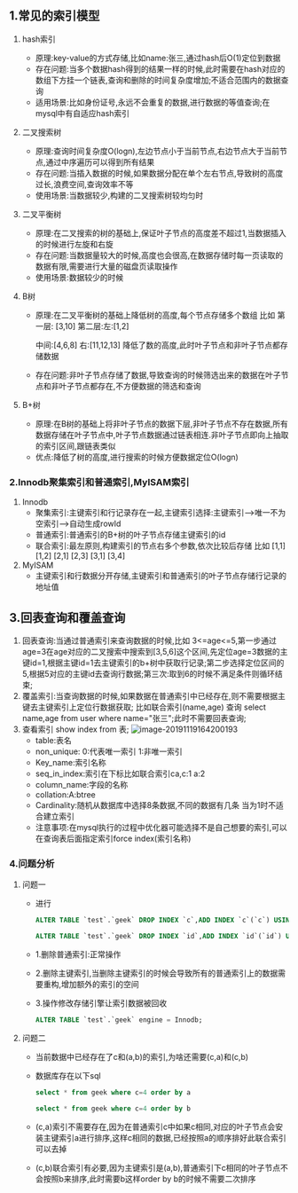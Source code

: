 ## 1.常见的索引模型

1. hash索引

   - 原理:key-value的方式存储,比如name:张三,通过hash后O(1)定位到数据
   - 存在问题:当多个数据hash得到的结果一样的时候,此时需要在hash对应的数组下方挂一个链表,查询和删除的时间复杂度增加;不适合范围内的数据查询
   - 适用场景:比如身份证号,永远不会重复的数据,进行数据的等值查询;在mysql中有自适应hash索引

2. 二叉搜索树

   - 原理:查询时间复杂度O(logn),左边节点小于当前节点,右边节点大于当前节点,通过中序遍历可以得到所有结果
   - 存在问题:当插入数据的时候,如果数据分配在单个左右节点,导致树的高度过长,浪费空间,查询效率不等
   - 使用场景:当数据较少,构建的二叉搜索树较均匀时

3. 二叉平衡树

   - 原理:在二叉搜索的树的基础上,保证叶子节点的高度差不超过1,当数据插入的时候进行左旋和右旋
   - 存在问题:当数据量较大的时候,高度也会很高,在数据存储时每一页读取的数据有限,需要进行大量的磁盘页读取操作
   - 使用场景:数据较少的时候

4. B树

   - 原理:在二叉平衡树的基础上降低树的高度,每个节点存储多个数组  比如 第一层:  [3,10]  第二层:左:[1,2]

     中间:[4,6,8]  右:[11,12,13]  降低了数的高度,此时叶子节点和非叶子节点都存储数据

   - 存在问题:非叶子节点存储了数据,导致查询的时候筛选出来的数据在叶子节点和非叶子节点都存在,不方便数据的筛选和查询

5. B+树

   - 原理:在B树的基础上将非叶子节点的数据下层,非叶子节点不存在数据,所有数据存储在叶子节点中,叶子节点数据通过链表相连.非叶子节点即向上抽取的索引区间,跟链表类似
   - 优点:降低了树的高度,进行搜索的时候方便数据定位O(logn)

### 2.Innodb聚集索引和普通索引,MyISAM索引

1. Innodb
   - 聚集索引:主键索引和行记录存在一起,主键索引选择:主键索引-->唯一不为空索引-->自动生成rowId
   - 普通索引:普通索引的B+树的叶子节点存储主键索引的id
   - 联合索引:最左原则,构建索引的节点右多个参数,依次比较后存储 比如 [1,1] [1,2] [2,1] [2,3] [3,1] [3,4]
2. MyISAM
   - 主键索引和行数据分开存储,主键索引和普通索引的叶子节点存储行记录的地址值

## 3.回表查询和覆盖查询

1. 回表查询:当通过普通索引来查询数据的时候,比如 3<=age<=5,第一步通过age=3在age对应的二叉搜索中搜索到[3,5,6]这个区间,先定位age=3数据的主键id=1,根据主键id=1去主键索引的b+树中获取行记录;第二步选择定位区间的5,根据5对应的主键id去查询行数据;第三次:取到6的时候不满足条件则循环结束;
2. 覆盖索引:当查询数据的时候,如果数据在普通索引中已经存在,则不需要根据主键去主键索引上定位行数据获取;
   比如联合索引(name,age) 查询 select name,age from user where name="张三";此时不需要回表查询;
3. 查看索引
   show index from 表;
   ![image-20191119164200193](https://note.youdao.com/yws/public/resource/4762addbbb207565dafe6a1264ea04a1/xmlnote/4C22AB4C51934182A62CA1CC60333D41/8705)
   - table:表名
   - non_unique: 0:代表唯一索引 1:非唯一索引
   - Key_name:索引名称
   - seq_in_index:索引在下标比如联合索引ca,c:1 a:2
   - column_name:字段的名称
   - collation:A:btree
   - Cardinality:随机从数据库中选择8条数据,不同的数据有几条  当为1时不适合建立索引
   - 注意事项:在mysql执行的过程中优化器可能选择不是自己想要的索引,可以在查询表后面指定索引force index(索引名称)

### 4.问题分析

1. 问题一

   - 进行 

     ```sql
     ALTER TABLE `test`.`geek` DROP INDEX `c`,ADD INDEX `c`(`c`) USING BTREE;
     ```

     ```sql
     ALTER TABLE `test`.`geek` DROP INDEX `id`,ADD INDEX `id`(`id`) USING BTREE;
     ```

   - 1.删除普通索引:正常操作

   - 2.删除主键索引,当删除主键索引的时候会导致所有的普通索引上的数据需要重构,增加额外的索引的空间

   - 3.操作修改存储引擎让索引数据被回收

     ```sql
     ALTER TABLE `test`.`geek` engine = Innodb;
     ```

2. 问题二

   - 当前数据中已经存在了c和(a,b)的索引,为啥还需要(c,a)和(c,b)

   - 数据库存在以下sql

     ```sql
     select * from geek where c=4 order by a
     ```

     ```sql
     select * from geek where c=4 order by b
     ```

   - (c,a)索引不需要存在,因为在普通索引c中如果c相同,对应的叶子节点会安装主键索引a进行排序,这样c相同的数据,已经按照a的顺序排好此联合索引可以去掉

   - (c,b)联合索引有必要,因为主键索引是(a,b),普通索引下c相同的叶子节点不会按照b来排序,此时需要b这样order by b的时候不需要二次排序